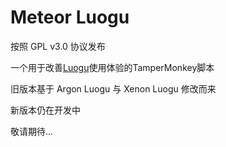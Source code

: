 # Meteor Luogu

按照 GPL v3.0 协议发布

一个用于改善[Luogu](https://www.luogu.com.cn)使用体验的TamperMonkey脚本

旧版本基于 Argon Luogu 与 Xenon Luogu 修改而来

新版本仍在开发中

敬请期待...
